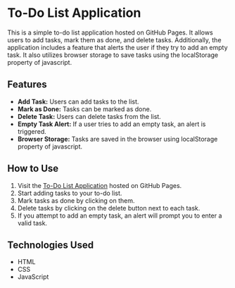 # To-Do List Application

This is a simple to-do list application hosted on GitHub Pages. It allows users to add tasks, mark them as done, and delete tasks. Additionally, the application includes a feature that alerts the user if they try to add an empty task. It also utilizes browser storage to save tasks using the localStorage property of javascript.

## Features

- **Add Task:** Users can add tasks to the list.
- **Mark as Done:** Tasks can be marked as done.
- **Delete Task:** Users can delete tasks from the list.
- **Empty Task Alert:** If a user tries to add an empty task, an alert is triggered.
- **Browser Storage:** Tasks are saved in the browser using localStorage property of javascript.

## How to Use

1. Visit the [To-Do List Application](https://anand129-dev.github.io/To-do-list/) hosted on GitHub Pages.
2. Start adding tasks to your to-do list.
3. Mark tasks as done by clicking on them.
4. Delete tasks by clicking on the delete button next to each task.
5. If you attempt to add an empty task, an alert will prompt you to enter a valid task.

## Technologies Used

- HTML
- CSS
- JavaScript
